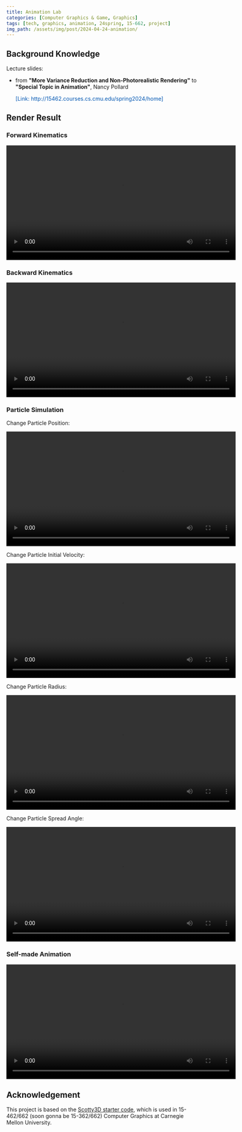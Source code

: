 ```yaml
---
title: Animation Lab
categories: [Computer Graphics & Game, Graphics]
tags: [tech, graphics, animation, 24spring, 15-662, project]
img_path: /assets/img/post/2024-04-24-animation/
---
```


## Background Knowledge

Lecture slides:

- from **"More Variance Reduction and Non-Photorealistic Rendering"** to **"Special Topic in Animation"**, Nancy Pollard 
    <p style="color:#0659B3;">[Link: http://15462.courses.cs.cmu.edu/spring2024/home]</p>


## Render Result


### Forward Kinematics

<video src="../../../assets/img/post/2024-04-24-animation/forward.mp4" width="600" controls></video>

### Backward Kinematics

<video src="../../../assets/img/post/2024-04-24-animation/backward.mp4" width="600" controls></video>


### Particle Simulation

Change Particle Position: 

<video src="../../../assets/img/post/2024-04-24-animation/particle-move.mp4" width="600" controls></video>

Change Particle Initial Velocity: 

<video src="../../../assets/img/post/2024-04-24-animation/particle-vel.mp4" width="600" controls></video>

Change Particle Radius: 

<video src="../../../assets/img/post/2024-04-24-animation/particle-radius.mp4" width="600" controls></video>

Change Particle Spread Angle:

<video src="../../../assets/img/post/2024-04-24-animation/particle-angle.mp4" width="600" controls></video>


### Self-made Animation

<video src="../../../assets/img/post/2024-04-24-animation/walk.mp4" width="600" controls></video>



## Acknowledgement

This project is based on the [Scotty3D starter code](https://github.com/CMU-Graphics/Scotty3D), which is used in 15-462/662 (soon gonna be 15-362/662) Computer Graphics at Carnegie Mellon University.

